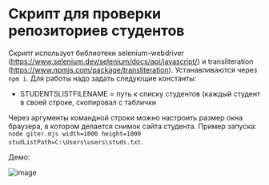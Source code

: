 # Скрипт для проверки репозиториев студентов

Скрипт использует библиотеки selenium-webdriver (https://www.selenium.dev/selenium/docs/api/javascript/) и transliteration (https://www.npmjs.com/package/transliteration). Устанавливаются через `npm i`.
Для работы надо задать следующие константы:
* STUDENTSLISTFILENAME = путь к списку студентов (каждый студент в своей строке, скопировал с таблички

Через аргументы командной строки можно настроить размер окна браузера, в котором делается снимок сайта студента. Пример запуска: ```node giter.mjs width=1000 height=1000 studListPath=C:\Users\users\studs.txt```.

Демо: 

![image](https://user-images.githubusercontent.com/80625335/203436176-c05f2e47-ed7a-4c86-995b-8ff6af2849bc.png)

